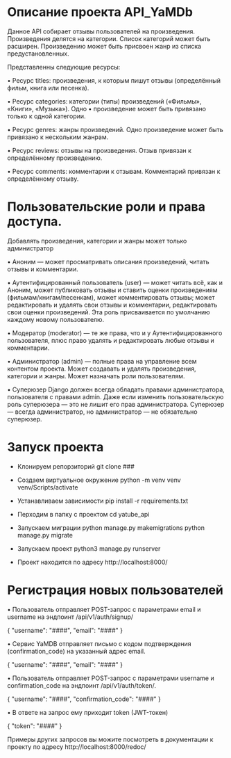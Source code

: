 # Описание проекта API_YaMDb

Данное API собирает отзывы пользователей на произведения. Произведения делятся на категории. Список категорий может быть расширен. Произведению может быть присвоен жанр из списка предустановленных.

Представленны следующие ресурсы:

 • Ресурс titles: произведения, к которым пишут отзывы (определённый фильм, книга или песенка).

 • Ресурс categories: категории (типы) произведений («Фильмы», «Книги», «Музыка»). Одно • произведение может быть привязано только к одной категории.

 • Ресурс genres: жанры произведений. Одно произведение может быть привязано к нескольким жанрам.

 • Ресурс reviews: отзывы на произведения. Отзыв привязан к определённому произведению.

 • Ресурс comments: комментарии к отзывам. Комментарий привязан к определённому отзыву.

# Пользовательские роли и права доступа.
Добавлять произведения, категории и жанры может только администратор

 • Аноним — может просматривать описания произведений, читать отзывы и комментарии.

 • Аутентифицированный пользователь (user) — может читать всё, как и Аноним, может публиковать отзывы и ставить оценки произведениям (фильмам/книгам/песенкам), может комментировать отзывы; может редактировать и удалять свои отзывы и комментарии, редактировать свои оценки произведений. Эта роль присваивается по умолчанию каждому новому пользователю.

 • Модератор (moderator) — те же права, что и у Аутентифицированного пользователя, плюс право удалять и редактировать любые отзывы и комментарии.

 • Администратор (admin) — полные права на управление всем контентом проекта. Может создавать и удалять произведения, категории и жанры. Может назначать роли пользователям.

 • Суперюзер Django должен всегда обладать правами администратора, пользователя с правами admin. Даже если изменить пользовательскую роль суперюзера — это не лишит его прав администратора. Суперюзер — всегда администратор, но администратор — не обязательно суперюзер.

# Запуск проекта

- Клонируем репорзиторий
git clone ###

- Создаем виртуальное окружение
python -m venv venv 
venv/Scripts/activate

- Устанавливаем зависимости
pip install -r requirements.txt

- Перходим в папку с проектом
cd yatube_api

- Запускаем миграции
python manage.py makemigrations
python manage.py migrate

- Запускаем проект
python3 manage.py runserver

- Проект находится по адресу http://localhost:8000/

# Регистрация новых пользователей

 • Пользователь отправляет POST-запрос с параметрами email и username на эндпоинт /api/v1/auth/signup/

  {
      "username": "####",
      "email": "####"
  }

 • Сервис YaMDB отправляет письмо с кодом подтверждения (confirmation_code) на указанный адрес email.

  {
     "username": "####",
     "email": "####"
  }

 • Пользователь отправляет POST-запрос с параметрами username и confirmation_code на эндпоинт /api/v1/auth/token/.

  {
      "username": "####",
      "confirmation_code": "####"
  }

 • В ответе на запрос ему приходит token (JWT-токен)

  {
      "token": "####"
  }

Примеры других запросов вы можите посмотреть в документации к проекту по адресу
http://localhost:8000/redoc/
